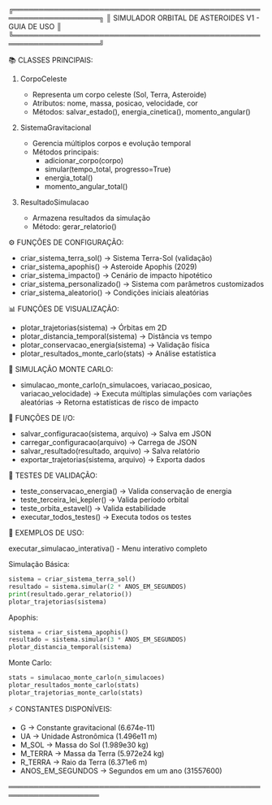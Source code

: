 ╔═══════════════════════════════════════════════════════════════════╗
║       SIMULADOR ORBITAL DE ASTEROIDES V1 - GUIA DE USO            ║
╚═══════════════════════════════════════════════════════════════════╝

📚 CLASSES PRINCIPAIS:

1. CorpoCeleste
   - Representa um corpo celeste (Sol, Terra, Asteroide)
   - Atributos: nome, massa, posicao, velocidade, cor
   - Métodos: salvar_estado(), energia_cinetica(), momento_angular()

2. SistemaGravitacional
   - Gerencia múltiplos corpos e evolução temporal
   - Métodos principais:
     * adicionar_corpo(corpo)
     * simular(tempo_total, progresso=True)
     * energia_total()
     * momento_angular_total()

3. ResultadoSimulacao
   - Armazena resultados da simulação
   - Método: gerar_relatorio()

⚙️  FUNÇÕES DE CONFIGURAÇÃO:

- criar_sistema_terra_sol()      → Sistema Terra-Sol (validação)
- criar_sistema_apophis()        → Asteroide Apophis (2029)
- criar_sistema_impacto()        → Cenário de impacto hipotético
- criar_sistema_personalizado()  → Sistema com parâmetros customizados
- criar_sistema_aleatorio()      → Condições iniciais aleatórias

📊 FUNÇÕES DE VISUALIZAÇÃO:

- plotar_trajetorias(sistema)           → Órbitas em 2D
- plotar_distancia_temporal(sistema)    → Distância vs tempo
- plotar_conservacao_energia(sistema)   → Validação física
- plotar_resultados_monte_carlo(stats)  → Análise estatística

🎲 SIMULAÇÃO MONTE CARLO:

- simulacao_monte_carlo(n_simulacoes, variacao_posicao, variacao_velocidade)
  → Executa múltiplas simulações com variações aleatórias
  → Retorna estatísticas de risco de impacto

💾 FUNÇÕES DE I/O:

- salvar_configuracao(sistema, arquivo)   → Salva em JSON
- carregar_configuracao(arquivo)          → Carrega de JSON
- salvar_resultado(resultado, arquivo)    → Salva relatório
- exportar_trajetorias(sistema, arquivo)  → Exporta dados

🧪 TESTES DE VALIDAÇÃO:

- teste_conservacao_energia()    → Valida conservação de energia
- teste_terceira_lei_kepler()    → Valida período orbital
- teste_orbita_estavel()         → Valida estabilidade
- executar_todos_testes()        → Executa todos os testes

📖 EXEMPLOS DE USO:

executar_simulacao_interativa()  - Menu interativo completo

Simulação Básica:
```python
sistema = criar_sistema_terra_sol()
resultado = sistema.simular(2 * ANOS_EM_SEGUNDOS)
print(resultado.gerar_relatorio())
plotar_trajetorias(sistema)
```

Apophis:
```python
sistema = criar_sistema_apophis()
resultado = sistema.simular(3 * ANOS_EM_SEGUNDOS)
plotar_distancia_temporal(sistema)
```

Monte Carlo:
```python
stats = simulacao_monte_carlo(n_simulacoes)
plotar_resultados_monte_carlo(stats)
plotar_trajetorias_monte_carlo(stats)
```

⚡ CONSTANTES DISPONÍVEIS:

- G             → Constante gravitacional (6.674e-11)
- UA            → Unidade Astronômica (1.496e11 m)
- M_SOL         → Massa do Sol (1.989e30 kg)
- M_TERRA       → Massa da Terra (5.972e24 kg)
- R_TERRA       → Raio da Terra (6.371e6 m)
- ANOS_EM_SEGUNDOS → Segundos em um ano (31557600)

════════════════════════════════════════════════════════════════════
